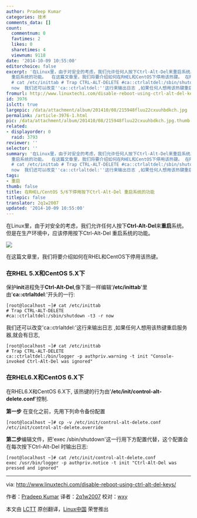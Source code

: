 ```yaml
---
author: Pradeep Kumar
categories: 技术
comments_data: []
count:
  commentnum: 0
  favtimes: 2
  likes: 0
  sharetimes: 4
  viewnum: 9118
date: '2014-10-09 10:55:00'
editorchoice: false
excerpt: '在Linux里，由于对安全的考虑，我们允许任何人按下Ctrl-Alt-Del来重启系统。但是在生产环境中，应该停用按下Ctrl-Alt-Del
  重启系统的功能。  在这篇文章里，我们将要介绍如何在RHEL和CentOS下停用该热键。 在RHEL 5.X和CentOS 5.X下 ### 保护init进程免于Ctrl-Alt-Del,像下面一样编辑''/etc/inittab''里由''ca::ctrlaltdel:''开头的一行:
  # cat /etc/inittab # Trap CTRL-ALT-DELETE #ca::ctrlaltdel:/sbin/shutdown -t3 -r
  now  我们还可以改变''ca::ctrlaltdel:''这行来输出日志 ,如果任何人想用该热键重启服务器,就会有日志, # cat /etc/init'
fromurl: http://www.linuxtechi.com/disable-reboot-using-ctrl-alt-del-keys/
id: 3976
islctt: true
largepic: /data/attachment/album/201410/08/215948fluu22cxuuhbdkch.jpg
permalink: /article-3976-1.html
pic: /data/attachment/album/201410/08/215948fluu22cxuuhbdkch.jpg.thumb.jpg
related:
- displayorder: 0
  raid: 3793
reviewer: ''
selector: ''
summary: '在Linux里，由于对安全的考虑，我们允许任何人按下Ctrl-Alt-Del来重启系统。但是在生产环境中，应该停用按下Ctrl-Alt-Del
  重启系统的功能。  在这篇文章里，我们将要介绍如何在RHEL和CentOS下停用该热键。 在RHEL 5.X和CentOS 5.X下 ### 保护init进程免于Ctrl-Alt-Del,像下面一样编辑''/etc/inittab''里由''ca::ctrlaltdel:''开头的一行:
  # cat /etc/inittab # Trap CTRL-ALT-DELETE #ca::ctrlaltdel:/sbin/shutdown -t3 -r
  now  我们还可以改变''ca::ctrlaltdel:''这行来输出日志 ,如果任何人想用该热键重启服务器,就会有日志, # cat /etc/init'
tags:
- 重启
thumb: false
title: 在RHEL/CentOS 5/6下停用按下Ctrl-Alt-Del 重启系统的功能
titlepic: false
translator: 2q1w2007
updated: '2014-10-09 10:55:00'
---
```


在Linux里，由于对安全的考虑，我们允许任何人按下**Ctrl-Alt-Del**来**重启**系统。但是在生产环境中，应该停用按下Ctrl-Alt-Del 重启系统的功能。


![](/data/attachment/album/201410/08/215948fluu22cxuuhbdkch.jpg)


在这篇文章里，我们将要介绍如何在RHEL和CentOS下停用该热键。


### 在RHEL 5.X和CentOS 5.X下 ###


保护**init**进程免于**Ctrl-Alt-Del**,像下面一样编辑'**/etc/inittab**'里由'**ca::ctrlaltdel**:'开头的一行:



```
[root@localhost ~]# cat /etc/inittab
# Trap CTRL-ALT-DELETE
#ca::ctrlaltdel:/sbin/shutdown -t3 -r now

```

我们还可以改变'ca::ctrlaltdel:'这行来输出日志 ,如果任何人想用该热键重启服务器,就会有日志,



```
[root@localhost ~]# cat /etc/inittab
# Trap CTRL-ALT-DELETE
ca::ctrlaltdel:/bin/logger -p authpriv.warning -t init "Console-invoked Ctrl-Alt-Del was ignored"

```

### 在RHEL6.X和CentOS 6.X下


在RHEL6.X和CentOS 6.X下, 该热键的行为由'**/etc/init/control-alt-delete.conf**'控制.


**第一步** 在变化之前，先用下列命令备份配置



```
[root@localhost ~]# cp -v /etc/init/control-alt-delete.conf /etc/init/control-alt-delete.override

```

**第二步**编辑文件，把'exec /sbin/shutdown'这一行用下方配置代替，这个配置会在每次按下Ctrl-Alt-Del 时输出日志:



```
[root@localhost ~]# cat /etc/init/control-alt-delete.conf
exec /usr/bin/logger -p authpriv.notice -t init "Ctrl-Alt-Del was pressed and ignored" 

```



---


via: <http://www.linuxtechi.com/disable-reboot-using-ctrl-alt-del-keys/>


作者：[Pradeep Kumar](http://www.linuxtechi.com/author/pradeep/) 译者：[2q1w2007](https://github.com/2q1w2007) 校对：[wxy](https://github.com/wxy)


本文由 [LCTT](https://github.com/LCTT/TranslateProject) 原创翻译，[Linux中国](http://linux.cn/) 荣誉推出